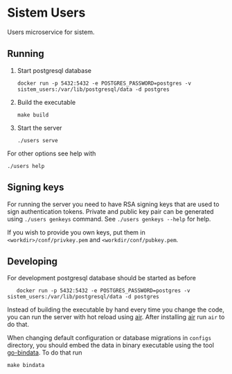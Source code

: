 # Sistem Users
Users microservice for sistem.

## Running
1. Start postgresql database
    ```
   docker run -p 5432:5432 -e POSTGRES_PASSWORD=postgres -v sistem_users:/var/lib/postgresql/data -d postgres
   ```
2. Build the executable 
    ```
   make build
   ```
3. Start the server
    ```
   ./users serve
   ```

For other options see help with
```
./users help
```

## Signing keys
For running the server you need to have RSA signing keys that are used to sign authentication tokens.
Private and public key pair can be generated using `./users genkeys` command. See `./users genkeys --help` for help.

If you wish to provide you own keys, put them in `<workdir>/conf/privkey.pem` and `<workdir/conf/pubkey.pem`.

## Developing
For development postgresql database should be started as before
```
   docker run -p 5432:5432 -e POSTGRES_PASSWORD=postgres -v sistem_users:/var/lib/postgresql/data -d postgres
```

Instead of building the executable by hand every time you change the code, you can
run the server with hot reload using [air](https://github.com/cosmtrek/air).
After installing [air](https://github.com/cosmtrek/air) run `air` to do that.

When changing default configuration or database migrations in `configs` directory, you should embed the data
in binary executable using the tool [go-bindata](https://github.com/go-bindata/go-bindata). To do that run
```
make bindata
```
